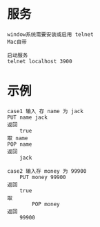# 服务
    window系统需要安装或启用 telnet  
    Mac自带

    启动服务
    telnet localhost 3900

# 示例

    case1 输入 存 name 为 jack
    PUT name jack
    返回
        true
    取 name 
    POP name
    返回
        jack

    case2 输入存 money 为 99900
        PUT money 99900
    返回
        true 
    取
            POP money
    返回
        99900
